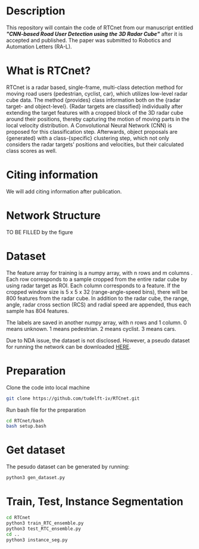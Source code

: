 
# Description
This repository will contain the code of RTCnet from our manuscript entitled
***"CNN-based Road User Detection using the 3D Radar Cube"*** after it is accepted and published. The paper was submitted to Robotics and Automation Letters (RA-L).

# What is RTCnet?
RTCnet is a radar based, single-frame, multi-class detection method for moving road users (pedestrian, cyclist, car), which utilizes low-level radar cube data.
The method {provides} class information both on the {radar target- and object-level}. {Radar targets are classified} individually after extending the target features with a cropped block of the 3D radar cube around their positions, 
thereby capturing the motion of moving parts in the local velocity distribution. A Convolutional Neural Network (CNN) is proposed for this classification step. Afterwards, object proposals are {generated} with a class-{specific} clustering step, which not only considers the radar targets' positions and velocities, but their calculated class scores as well.

# Citing information
We will add citing information after publication.


# Network Structure
TO BE FILLED by the figure

# Dataset
The feature array for training is a numpy array, with n rows and m columns . Each row corresponds to a sample cropped from the entire radar cube by using radar target as ROI. Each column corresponds to a feature. If the cropped window size is 5 x 5 x 32 (range-angle-speed bins), there will be 800 features from the radar cube. In addition to the radar cube, the range, angle, radar cross section (RCS) and radial speed are appended, thus each sample has 804 features. 

The labels are saved in another numpy array, with n rows and 1 column. 0 means unknown. 1 means pedestrian. 2 means cyclist. 3 means cars. 

Due to NDA issue, the dataset is not disclosed. However, a pseudo dataset for running the network can be downloaded [HERE](). 

# Preparation

Clone the code into local machine
```bash
git clone https://github.com/tudelft-iv/RTCnet.git
```
Run bash file for the preparation
```bash
cd RTCnet/bash
bash setup.bash
```

# Get dataset
The pesudo dataset can be generated by running:
```bash
python3 gen_dataset.py
```

# Train, Test, Instance Segmentation
```bash
cd RTCnet
python3 train_RTC_ensemble.py
python3 test_RTC_ensemble.py
cd ..
python3 instance_seg.py
```
